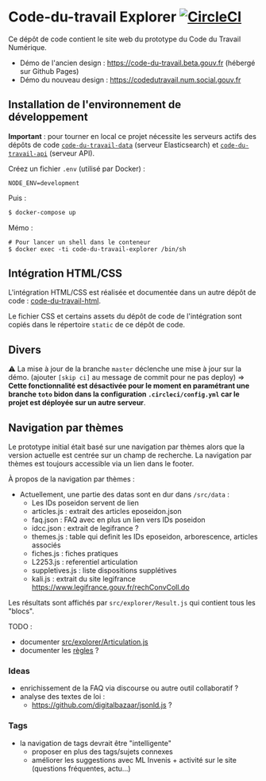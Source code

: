 # Code-du-travail Explorer [![CircleCI](https://circleci.com/gh/SocialGouv/code-du-travail-explorer.svg?style=svg)](https://circleci.com/gh/SocialGouv/code-du-travail-explorer)

Ce dépôt de code contient le site web du prototype du Code du Travail Numérique.

- Démo de l'ancien design : https://code-du-travail.beta.gouv.fr (hébergé sur Github Pages)
- Démo du nouveau design : https://codedutravail.num.social.gouv.fr

## Installation de l'environnement de développement

**Important** : pour tourner en local ce projet nécessite les serveurs actifs des dépôts de code [`code-du-travail-data`](https://github.com/SocialGouv/code-du-travail-data) (serveur Elasticsearch) et [`code-du-travail-api`](https://github.com/SocialGouv/code-du-travail-api) (serveur API).

Créez un fichier `.env` (utilisé par Docker) :

```shell
NODE_ENV=development
```

Puis :

```bash
$ docker-compose up
```

Mémo :

```
# Pour lancer un shell dans le conteneur
$ docker exec -ti code-du-travail-explorer /bin/sh
```

## Intégration HTML/CSS

L'intégration HTML/CSS est réalisée et documentée dans un autre dépôt de code : [code-du-travail-html](https://github.com/SocialGouv/code-du-travail-html).

Le fichier CSS et certains assets du dépôt de code de l'intégration sont copiés dans le répertoire `static` de ce dépôt de code.

## Divers

⚠ La mise à jour de la branche `master` déclenche une mise à jour sur la démo. (ajouter `[skip ci]` au message de commit pour ne pas deploy) => **Cette fonctionnalité est désactivée pour le moment en paramétrant une branche `toto` bidon dans la configuration `.circleci/config.yml` car le projet est déployée sur un autre serveur**.

## Navigation par thèmes

Le prototype initial était basé sur une navigation par thèmes alors que la version actuelle est centrée sur un champ de recherche. La navigation par thèmes est toujours accessible via un lien dans le footer.

À propos de la navigation par thèmes :

- Actuellement, une partie des datas sont en dur dans `/src/data` :
    - Les IDs poseidon servent de lien
    - articles.js : extrait des articles eposeidon.json
    - faq.json : FAQ avec en plus un lien vers IDs poseidon
    - idcc.json : extrait de legifrance ?
    - themes.js : table qui definit les IDs eposeidon, arborescence, articles associés
    - fiches.js : fiches pratiques
    - L2253.js : referentiel articulation
    - suppletives.js : liste dispositions supplétives
    - kali.js : extrait du site legifrance https://www.legifrance.gouv.fr/rechConvColl.do

Les résultats sont affichés par `src/explorer/Result.js` qui contient tous les "blocs".

TODO :

- documenter [src/explorer/Articulation.js](./src/explorer/Articulation.js)
- documenter les [règles](https://mermaidjs.github.io/mermaid-live-editor/#/edit/eyJjb2RlIjoiZ3JhcGggTFJcblxudGhlbWUtLT5Ye0wyMjUzID99XG5YLS0-MVtMMjI1My0xIDogMTMgdGhlbWVzXVxuWC0tPjJbTDIyNTMtMiA6IDQgdGhlbWVzXVxuWC0tPkF1dHJlXG5cbjEtLT5BMShNZXNzYWdlIEFydGljdWxhdGlvbiAxKVxuMi0tPkEyKE1lc3NhZ2UgQXJ0aWN1bGF0aW9uIDIpXG5BdXRyZS0tPkEzKE1lc3NhZ2UgQXJ0aWN1bGF0aW9uIDMpIiwibWVybWFpZCI6eyJ0aGVtZSI6ImRlZmF1bHQifX0) ?

### Ideas

- enrichissement de la FAQ via discourse ou autre outil collaboratif ?
- analyse des textes de loi :
    - https://github.com/digitalbazaar/jsonld.js ?

### Tags

- la navigation de tags devrait être "intelligente"
    - proposer en plus des tags/sujets connexes
    - améliorer les suggestions avec ML Invenis + activité sur le site (questions fréquentes, actu...)
